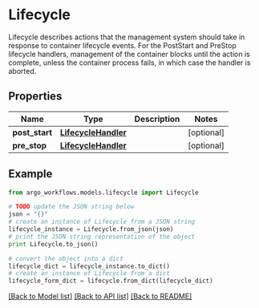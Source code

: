 # Lifecycle

Lifecycle describes actions that the management system should take in response to container lifecycle events. For the PostStart and PreStop lifecycle handlers, management of the container blocks until the action is complete, unless the container process fails, in which case the handler is aborted.

## Properties

Name | Type | Description | Notes
------------ | ------------- | ------------- | -------------
**post_start** | [**LifecycleHandler**](LifecycleHandler.md) |  | [optional] 
**pre_stop** | [**LifecycleHandler**](LifecycleHandler.md) |  | [optional] 

## Example

```python
from argo_workflows.models.lifecycle import Lifecycle

# TODO update the JSON string below
json = "{}"
# create an instance of Lifecycle from a JSON string
lifecycle_instance = Lifecycle.from_json(json)
# print the JSON string representation of the object
print Lifecycle.to_json()

# convert the object into a dict
lifecycle_dict = lifecycle_instance.to_dict()
# create an instance of Lifecycle from a dict
lifecycle_form_dict = lifecycle.from_dict(lifecycle_dict)
```
[[Back to Model list]](../README.md#documentation-for-models) [[Back to API list]](../README.md#documentation-for-api-endpoints) [[Back to README]](../README.md)


